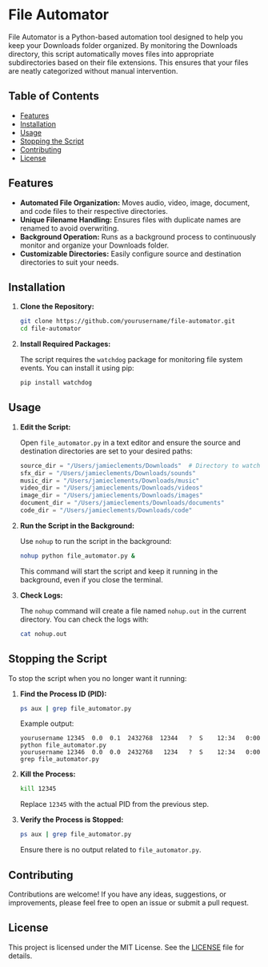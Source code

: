 # File Automator

File Automator is a Python-based automation tool designed to help you keep your Downloads folder organized. By monitoring the Downloads directory, this script automatically moves files into appropriate subdirectories based on their file extensions. This ensures that your files are neatly categorized without manual intervention.

## Table of Contents

- [Features](#features)
- [Installation](#installation)
- [Usage](#usage)
- [Stopping the Script](#stopping-the-script)
- [Contributing](#contributing)
- [License](#license)

## Features

- **Automated File Organization:** Moves audio, video, image, document, and code files to their respective directories.
- **Unique Filename Handling:** Ensures files with duplicate names are renamed to avoid overwriting.
- **Background Operation:** Runs as a background process to continuously monitor and organize your Downloads folder.
- **Customizable Directories:** Easily configure source and destination directories to suit your needs.

## Installation

1. **Clone the Repository:**

   ```sh
   git clone https://github.com/yourusername/file-automator.git
   cd file-automator
   ```

2. **Install Required Packages:**

   The script requires the `watchdog` package for monitoring file system events. You can install it using pip:

   ```sh
   pip install watchdog
   ```

## Usage

1. **Edit the Script:**

   Open `file_automator.py` in a text editor and ensure the source and destination directories are set to your desired paths:

   ```python
   source_dir = "/Users/jamieclements/Downloads"  # Directory to watch for changes
   sfx_dir = "/Users/jamieclements/Downloads/sounds"
   music_dir = "/Users/jamieclements/Downloads/music"
   video_dir = "/Users/jamieclements/Downloads/videos"
   image_dir = "/Users/jamieclements/Downloads/images"
   document_dir = "/Users/jamieclements/Downloads/documents"
   code_dir = "/Users/jamieclements/Downloads/code"
   ```

2. **Run the Script in the Background:**

   Use `nohup` to run the script in the background:

   ```sh
   nohup python file_automator.py &
   ```

   This command will start the script and keep it running in the background, even if you close the terminal.

3. **Check Logs:**

   The `nohup` command will create a file named `nohup.out` in the current directory. You can check the logs with:

   ```sh
   cat nohup.out
   ```

## Stopping the Script

To stop the script when you no longer want it running:

1. **Find the Process ID (PID):**

   ```sh
   ps aux | grep file_automator.py
   ```

   Example output:

   ```
   yourusername 12345  0.0  0.1  2432768  12344   ?  S    12:34   0:00 python file_automator.py
   yourusername 12346  0.0  0.0  2432768   1234   ?  S    12:34   0:00 grep file_automator.py
   ```

2. **Kill the Process:**

   ```sh
   kill 12345
   ```

   Replace `12345` with the actual PID from the previous step.

3. **Verify the Process is Stopped:**

   ```sh
   ps aux | grep file_automator.py
   ```

   Ensure there is no output related to `file_automator.py`.

## Contributing

Contributions are welcome! If you have any ideas, suggestions, or improvements, please feel free to open an issue or submit a pull request.

## License

This project is licensed under the MIT License. See the [LICENSE](LICENSE) file for details.